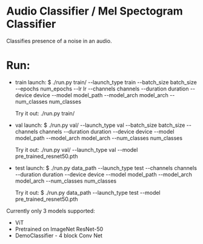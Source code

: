 # Audio Classifier / Mel Spectogram Classifier

Сlassifies presence of a noise in an audio.

# Run:
+ train launch:
    $ ./run.py train/ --launch_type train --batch_size batch_size --epochs num_epochs
    --lr lr --channels channels --duration duration --device device --model model_path
    --model_arch model_arch --num_classes num_classes

    Try it out: ./run.py train/

+ val launch:
    $ ./run.py val/ --launch_type val --batch_size batch_size
    --channels channels --duration duration --device device --model model_path
    --model_arch model_arch --num_classes num_classes
    
    Try it out: ./run.py val/ --launch_type val --model pre_trained_resnet50.pth

+ test launch:
    $ ./run.py data_path --launch_type test --channels channels 
    --duration duration --device device --model model_path
    --model_arch model_arch --num_classes num_classes
    
    Try it out: $ ./run.py data_path --launch_type test --model pre_trained_resnet50.pth

Currently only 3 models supported:
+ ViT
+ Pretrained on ImageNet ResNet-50
+ DemoClassifier - 4 block Conv Net